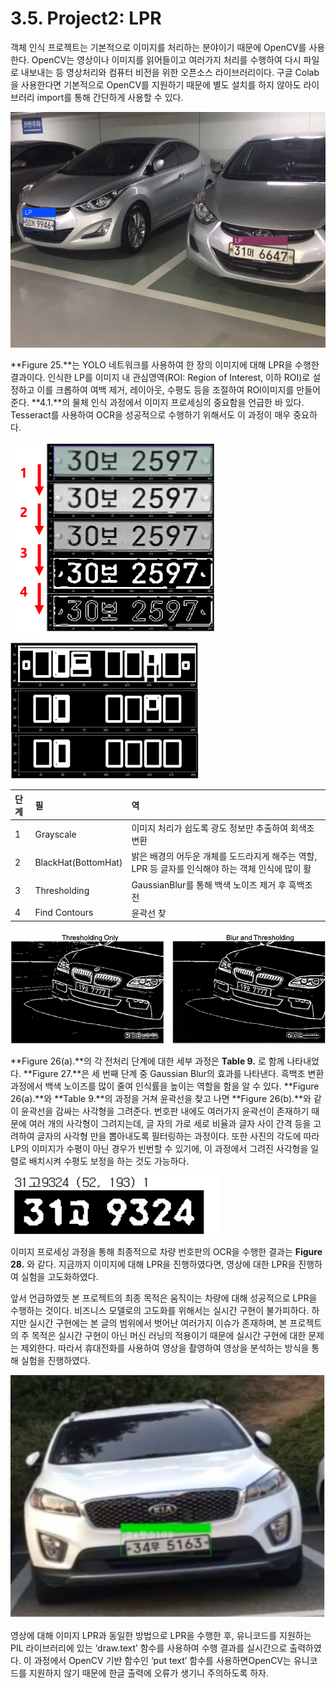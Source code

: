 # 3.5. Project2: LPR

객체 인식 프로젝트는 기본적으로 이미지를 처리하는 분야이기 때문에 OpenCV를 사용한다. OpenCV는 영상이나 이미지를 읽어들이고 여러가지 처리를 수행하여 다시 파일로 내보내는 등 영상처리와 컴퓨터 비전을 위한 오픈소스 라이브러리이다. 구글 Colab을 사용한다면 기본적으로 OpenCV를 지원하기 때문에 별도 설치를 하지 않아도 라이브러리 import를 통해 간단하게 사용할 수 있다.

![Figure 25. Result of Object Detection using YOLO Network](../.gitbook/assets/figure-25.png)

**Figure 25.**는 YOLO 네트워크를 사용하여 한 장의 이미지에 대해 LPR을 수행한 결과이다. 인식한 LP를 이미지 내 관심영역\(ROI: Region of Interest, 이하 ROI\)로 설정하고 이를 크롭하여 여백 제거, 레이아웃, 수평도 등을 조절하여 ROI이미지를 만들어준다. **4.1.**의 물체 인식 과정에서 이미지 프로세싱의 중요함을 언급한 바 있다. Tesseract를 사용하여 OCR을 성공적으로 수행하기 위해서도 이 과정이 매우 중요하다.

![Figure 26\(a\). Find Contours](../.gitbook/assets/figure-26.png)

![Figure 26\(b\). Multiple Box](../.gitbook/assets/figure-26-b-.png)

| 단계 | 필 | 역 |
| :--- | :--- | :--- |
| 1 | Grayscale | 이미지 처리가 쉽도록 광도 정보만 추출하여 회색조 변환 |
| 2 | BlackHat\(BottomHat\) | 밝은 배경의 어두운 개체를 도드라지게 해주는 역할, LPR 등 글자를 인식해야 하는 객체 인식에 많이 활 |
| 3 | Thresholding | GaussianBlur를 통해 백색 노이즈 제거 후 흑백조 전 |
| 4 | Find Contours | 윤곽선 찾 |

![Figure 27. Effect of using Gaussian Blur during Thresholding Process](../.gitbook/assets/figure-27%20%281%29.png)

**Figure 26\(a\).**의 각 전처리 단계에 대한 세부 과정은 **Table 9.** 로 함께 나타내었다. **Figure 27.**은 세 번째 단계 중 Gaussian Blur의 효과를 나타낸다. 흑백조 변환 과정에서 백색 노이즈를 많이 줄여 인식률을 높이는 역할을 함을 알 수 있다. **Figure 26\(a\).**와 **Table 9.**의 과정을 거쳐 윤곽선을 찾고 나면 **Figure 26\(b\).**와 같이 윤곽선을 감싸는 사각형을 그려준다. 번호판 내에도 여러가지 윤곽선이 존재하기 때문에 여러 개의 사각형이 그려지는데, 글 자의 가로 세로 비율과 글자 사이 간격 등을 고려하여 글자의 사각형 만을 뽑아내도록 필터링하는 과정이다. 또한 사진의 각도에 따라 LP의 이미지가 수평이 아닌 경우가 빈번할 수 있기에, 이 과정에서 그려진 사각형을 일렬로 배치시켜 수평도 보정을 하는 것도 가능하다.

![Figure 28. Plate Recognition Result](../.gitbook/assets/figure-28.png)

이미지 프로세싱 과정을 통해 최종적으로 차량 번호판의 OCR을 수행한 결과는 **Figure 28.** 와 같다. 지금까지 이미지에 대해 LPR을 진행하였다면, 영상에 대한 LPR을 진행하여 실험을 고도화하였다.

앞서 언급하였듯 본 프로젝트의 최종 목적은 움직이는 차량에 대해 성공적으로 LPR을 수행하는 것이다. 비즈니스 모델로의 고도화를 위해서는 실시간 구현이 불가피하다. 하지만 실시간 구현에는 본 글의 범위에서 벗어난 여러가지 이슈가 존재하며, 본 프로젝트의 주 목적은 실시간 구현이 아닌 머신 러닝의 적용이기 때문에 실시간 구현에 대한 문제는 제외한다. 따라서 휴대전화를 사용하여 영상을 촬영하여 영상을 분석하는 방식을 통해 실험을 진행하였다.

![Figure 29. Real-Time Result Printing of LPR in Vedio](../.gitbook/assets/figure-29.jpg)

영상에 대해 이미지 LPR과 동일한 방법으로 LPR을 수행한 후, 유니코드를 지원하는 PIL 라이브러리에 있는 ‘draw.text’ 함수를 사용하여 수행 결과를 실시간으로 출력하였다. 이 과정에서 OpenCV 기반 함수인 ‘put text’ 함수를 사용하면OpenCV는 유니코드를 지원하지 않기 때문에 한글 출력에 오류가 생기니 주의하도록 하자.

